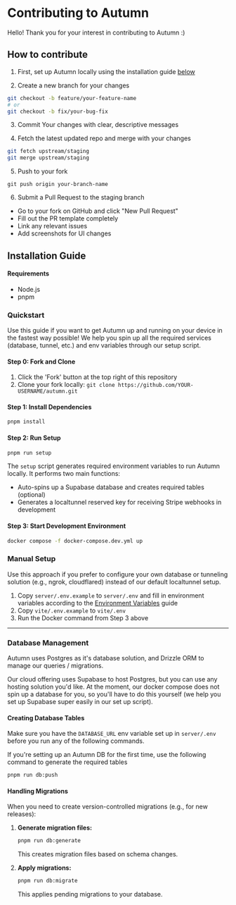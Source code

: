 # Contributing to Autumn

Hello! Thank you for your interest in contributing to Autumn :)

## How to contribute

1. First, set up Autumn locally using the installation guide [below](#installation-guide)

2. Create a new branch for your changes

```bash
git checkout -b feature/your-feature-name
# or
git checkout -b fix/your-bug-fix
```

3. Commit Your changes with clear, descriptive messages

4. Fetch the latest updated repo and merge with your changes
```bash
git fetch upstream/staging
git merge upstream/staging
```

5. Push to your fork
```
git push origin your-branch-name
```

6. Submit a Pull Request to the staging branch
- Go to your fork on GitHub and click "New Pull Request"
- Fill out the PR template completely
- Link any relevant issues
- Add screenshots for UI changes

## Installation Guide

#### Requirements
- Node.js
- pnpm

### Quickstart

Use this guide if you want to get Autumn up and running on your device in the fastest way possible! We help you spin up all the required services (database, tunnel, etc.) and env variables through our setup script.

#### Step 0: Fork and Clone
1. Click the 'Fork' button at the top right of this repository
2. Clone your fork locally: `git clone https://github.com/YOUR-USERNAME/autumn.git`

#### Step 1: Install Dependencies
```bash
pnpm install
```

#### Step 2: Run Setup
```bash
pnpm run setup
```

The `setup` script generates required environment variables to run Autumn locally. It performs two main functions:
- Auto-spins up a Supabase database and creates required tables (optional)
- Generates a localtunnel reserved key for receiving Stripe webhooks in development

#### Step 3: Start Development Environment
```bash
docker compose -f docker-compose.dev.yml up
```

### Manual Setup

Use this approach if you prefer to configure your own database or tunneling solution (e.g., ngrok, cloudflared) instead of our default localtunnel setup.

1. Copy `server/.env.example` to `server/.env` and fill in environment variables according to the [Environment Variables](#environment-variables) guide
2. Copy `vite/.env.example` to `vite/.env`
3. Run the Docker command from Step 3 above

---
### Database Management
Autumn uses Postgres as it's database solution, and Drizzle ORM to manage our queries / migrations. 

Our cloud offering uses Supabase to host Postgres, but you can use any hosting solution you'd like. At the moment, our docker compose does not spin up a database for you, so you'll have to do this yourself (we help you set up Supabase super easily in our set up script).

#### Creating Database Tables
Make sure you have the `DATABASE_URL` env variable set up in `server/.env` before you run any of the following commands.

If you're setting up an Autumn DB for the first time, use the following command to generate the required tables
```bash
pnpm run db:push
```

#### Handling Migrations
When you need to create version-controlled migrations (e.g., for new releases):

1. **Generate migration files:**
   ```bash
   pnpm run db:generate
   ```
   This creates migration files based on schema changes.

2. **Apply migrations:**
   ```bash
   pnpm run db:migrate
   ```
   This applies pending migrations to your database.


<!-- 
---
## Environment Variables

### Authentication
- `BETTER_AUTH_SECRET` - Secret key for better-auth provider
- `BETTER_AUTH_URL` - Base URL for better-auth
- `CLIENT_URL` - Client application URL

### Encryption
- `ENCRYPTION_IV` - Initialization vector for AES-256 encryption of Stripe API keys
- `ENCRYPTION_PASSWORD` - Password for AES-256 encryption of Stripe API keys

### Webhooks & Tunneling
- `LOCALTUNNEL_RESERVED_KEY` - Reserved subdomain key for localtunnel service
- `STRIPE_WEBHOOK_URL` - Base URL for registering Stripe webhooks

The `docker-compose.dev.yml` runs localtunnel using your `LOCALTUNNEL_RESERVED_KEY` as the subdomain. If using alternative tunneling (ngrok, cloudflared), ensure it points to port 8080 and update `STRIPE_WEBHOOK_URL` accordingly.

### Database
- `DATABASE_URL` - PostgreSQL connection string -->